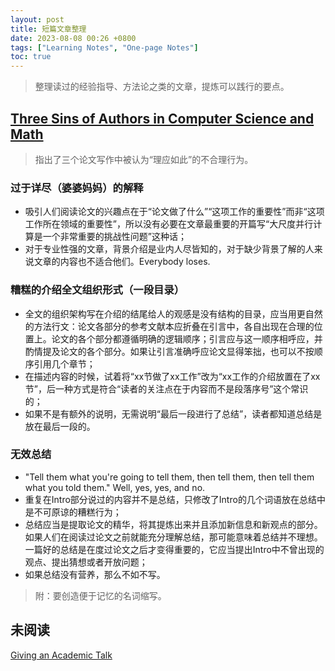```yaml
---
layout: post
title: 短篇文章整理
date: 2023-08-08 00:26 +0800
tags: ["Learning Notes", "One-page Notes"]
toc: true
---
```


> 整理读过的经验指导、方法论之类的文章，提炼可以践行的要点。

## [Three Sins of Authors in Computer Science and Math](http://www.cs.cmu.edu/~jrs/sins.html)

> 指出了三个论文写作中被认为“理应如此”的不合理行为。

### 过于详尽（婆婆妈妈）的解释

- 吸引人们阅读论文的兴趣点在于“论文做了什么”“这项工作的重要性”而非“这项工作所在领域的重要性”，所以没有必要在文章最重要的开篇写“大尺度并行计算是一个非常重要的挑战性问题”这种话；
- 对于专业性强的文章，背景介绍是业内人尽皆知的，对于缺少背景了解的人来说文章的内容也不适合他们。Everybody loses.

### 糟糕的介绍全文组织形式（一段目录）

- 全文的组织架构写在介绍的结尾给人的观感是没有结构的目录，应当用更自然的方法行文：论文各部分的参考文献本应折叠在引言中，各自出现在合理的位置上。论文的各个部分都遵循明确的逻辑顺序；引言应与这一顺序相呼应，并酌情提及论文的各个部分。如果让引言准确呼应论文显得笨拙，也可以不按顺序引用几个章节；
- 在描述内容的时候，试着将“xx节做了xx工作”改为“xx工作的介绍放置在了xx节”，后一种方式是符合“读者的关注点在于内容而不是段落序号”这个常识的；
- 如果不是有额外的说明，无需说明“最后一段进行了总结”，读者都知道总结是放在最后一段的。

### 无效总结

- "Tell them what you're going to tell them, then tell them, then tell them what you told them." Well, yes, yes, and no.
- 重复在Intro部分说过的内容并不是总结，只修改了Intro的几个词语放在总结中是不可原谅的糟糕行为；
- 总结应当是提取论文的精华，将其提炼出来并且添加新信息和新观点的部分。如果人们在阅读过论文之前就能充分理解总结，那可能意味着总结并不理想。一篇好的总结是在度过论文之后才变得重要的，它应当提出Intro中不曾出现的观点、提出猜想或者开放问题；
- 如果总结没有营养，那么不如不写。

> 附：要创造便于记忆的名词缩写。

## 未阅读

[Giving an Academic Talk](https://people.eecs.berkeley.edu/~jrs/speaking.html)
